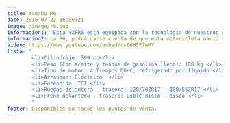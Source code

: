```yaml
---
title: Yamaha R6
date: 2016-07-22 16:56:21
image: /image/r6.png
informacion1: "Esta YZFR6 está equipada con la tecnología de nuestros programas de campeonato mundial para llevar la conducción hasta los extremos. La R6 alimenta la conexión hombre-máquina para reforzar la confianza y explotar las habilidades del piloto. Aquí se encuentra la electrónica de circuito: aceleración máxima con chip YCC-T y embudos de admisión YCC-I controlados electrónicamente para mayor potencia y torsión. Además de un chasis de competición que brinda una manejabilidad impecable y precisa."
informacion2: La R6, podrá darse cuenta de que esta motocicleta nació en los circuitos de competición. Se ha adaptado su tecnología, diseñada para MotoGP, para proporcionarle un rendimiento del motor y un extraordinario chasis logrando que el conductor y la motocicleta funcionen al unísono.
video: https://www.youtube.com/embed/ns66H5F7wMY
lista: "
        <li>Cilindraje: 599 cc</li>
        <li>Peso (Con aceite y tanque de gasolina lleno): 188 kg </li>
        <li>Tipo de motor: 4 Tiempos DOHC, refrigerado por líquido </li>
        <li>Arranque: Eléctrico  </li>
        <li>Encendido: TCI </li>
        <li>Ruedas delantera - trasera: 120/70ZR17 - 180/55ZR17 </li>
        <li>Freno delantero - trasero: Doble disco - disco </li>
        "
footer: Disponibles en todos los puntos de venta.
---
```

